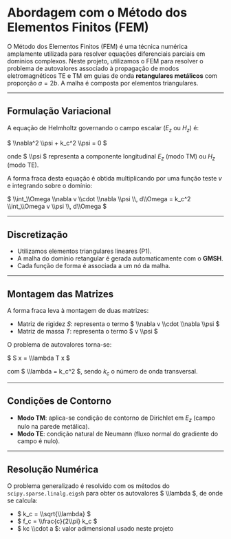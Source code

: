 # Abordagem com o Método dos Elementos Finitos (FEM)

O Método dos Elementos Finitos (FEM) é uma técnica numérica amplamente utilizada para resolver equações diferenciais parciais em domínios complexos. Neste projeto, utilizamos o FEM para resolver o problema de autovalores associado à propagação de modos eletromagnéticos TE e TM em guias de onda **retangulares metálicos** com proporção $` a = 2b `$. A malha é composta por elementos triangulares.

---

## Formulação Variacional

A equação de Helmholtz governando o campo escalar ($` E_z `$ ou $` H_z `$) é:

$`
\\nabla^2 \\psi + k_c^2 \\psi = 0
`$

onde $` \\psi `$ representa a componente longitudinal $` E_z `$ (modo TM) ou $` H_z `$ (modo TE).

A forma fraca desta equação é obtida multiplicando por uma função teste $` v `$ e integrando sobre o domínio:

$`
\\int_\\Omega \\nabla v \\cdot \\nabla \\psi \\, d\\Omega = k_c^2 \\int_\\Omega v \\psi \\, d\\Omega
`$

---

## Discretização

- Utilizamos elementos triangulares lineares (P1).
- A malha do domínio retangular é gerada automaticamente com o **GMSH**.
- Cada função de forma é associada a um nó da malha.

---

## Montagem das Matrizes

A forma fraca leva à montagem de duas matrizes:

- Matriz de rigidez $` S `$: representa o termo $` \\nabla v \\cdot \\nabla \\psi `$
- Matriz de massa $` T `$: representa o termo $` v \\psi `$

O problema de autovalores torna-se:

$`
S x = \\lambda T x
`$

com $` \\lambda = k_c^2 `$, sendo $` k_c `$ o número de onda transversal.

---

## Condições de Contorno

- **Modo TM**: aplica-se condição de contorno de Dirichlet em $` E_z `$ (campo nulo na parede metálica).
- **Modo TE**: condição natural de Neumann (fluxo normal do gradiente do campo é nulo).

---

## Resolução Numérica

O problema generalizado é resolvido com os métodos do `scipy.sparse.linalg.eigsh` para obter os autovalores $` \\lambda `$, de onde se calcula:

- $` k_c = \\sqrt{\\lambda} `$
- $` f_c = \\frac{c}{2\\pi} k_c `$
- $` kc \\cdot a `$: valor adimensional usado neste projeto
